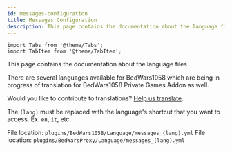 ```yaml
---
id: messages-configuration
title: Messages Configuration
description: This page contains the documentation about the language files.
---
```


```mdx-code-block
import Tabs from '@theme/Tabs';
import TabItem from '@theme/TabItem';
```

This page contains the documentation about the language files.

There are several languages available for BedWars1058 which are being in progress of translation for BedWars1058 Private Games Addon as well. 

Would you like to contribute to translations? [Help us translate](/private-games/contribute/help-us-translate).

The `(lang)` must be replaced with the language's shortcut that you want to access. Ex. `en`, `it`, etc.

<Tabs groupId="dependency-plugin">
  <TabItem value="bedwars1058" label="BedWars1058">
  File location: <code>plugins/BedWars1058/Language/messages_(lang).yml</code>
  </TabItem>
  <TabItem value="bedwarsproxy" label="BedWarsProxy">
  File location: <code>plugins/BedWarsProxy/Language/messages_(lang).yml</code>
  </TabItem>
</Tabs>
